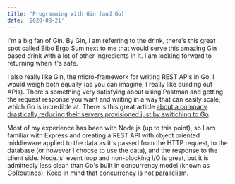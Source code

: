 ```yaml
---
title: 'Programming with Gin (and Go)'
date: '2020-08-21'
---
```


I'm a big fan of Gin. By Gin, I am referring to the drink, there's this great spot called Bibo Ergo Sum next to me that would serve this amazing Gin based drink with a lot of other ingredients in it. I am looking forward to returning when it's safe.

I also really like Gin, the micro-framework for writing REST APIs in Go. I would weigh both equally (as you can imagine, I really like building out APIs). There's something very satisfying about using Postman and getting the request response you want and writing in a way that can easily scale, which Go is incredible at. There is this great article [about a company drastically reducing their servers provisioned just by switiching to Go](https://blog.iron.io/how-we-went-from-30-servers-to-2-go/).

Most of my experience has been with Node.js (up to this point), so I am familiar with Express and creating a REST API with object oriented middleware applied to the data as it's passed from the HTTP request, to the database (or however I choose to use the data), and the response to the client side. Node.js' event loop and non-blocking I/O is great, but it is admittedly less clean than Go's built in concurrency model (known as GoRoutines). Keep in mind that [concurrency is not parallelism](https://blog.golang.org/waza-talk). 